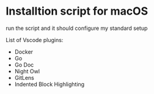 # Installtion script for macOS

run the script and it should configure my standard setup

List of Vscode plugins:

- Docker
- Go
- Go Doc
- Night Owl
- GitLens
- Indented Block Highlighting

